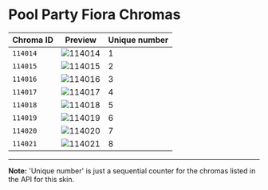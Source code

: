 # Pool Party Fiora Chromas

| Chroma ID | Preview | Unique number |
|---|---|---|
| `114014` | ![114014](https://raw.communitydragon.org/latest/plugins/rcp-be-lol-game-data/global/default/v1/champion-chroma-images/114/114014.png) | 1 |
| `114015` | ![114015](https://raw.communitydragon.org/latest/plugins/rcp-be-lol-game-data/global/default/v1/champion-chroma-images/114/114015.png) | 2 |
| `114016` | ![114016](https://raw.communitydragon.org/latest/plugins/rcp-be-lol-game-data/global/default/v1/champion-chroma-images/114/114016.png) | 3 |
| `114017` | ![114017](https://raw.communitydragon.org/latest/plugins/rcp-be-lol-game-data/global/default/v1/champion-chroma-images/114/114017.png) | 4 |
| `114018` | ![114018](https://raw.communitydragon.org/latest/plugins/rcp-be-lol-game-data/global/default/v1/champion-chroma-images/114/114018.png) | 5 |
| `114019` | ![114019](https://raw.communitydragon.org/latest/plugins/rcp-be-lol-game-data/global/default/v1/champion-chroma-images/114/114019.png) | 6 |
| `114020` | ![114020](https://raw.communitydragon.org/latest/plugins/rcp-be-lol-game-data/global/default/v1/champion-chroma-images/114/114020.png) | 7 |
| `114021` | ![114021](https://raw.communitydragon.org/latest/plugins/rcp-be-lol-game-data/global/default/v1/champion-chroma-images/114/114021.png) | 8 |

---

**Note:** 'Unique number' is just a sequential counter for the chromas listed in the API for this skin.